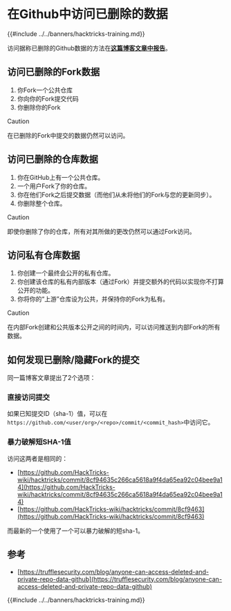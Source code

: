 # 在Github中访问已删除的数据

{{#include ../../banners/hacktricks-training.md}}

访问据称已删除的Github数据的方法在[**这篇博客文章中报告**](https://trufflesecurity.com/blog/anyone-can-access-deleted-and-private-repo-data-github)。

## 访问已删除的Fork数据

1. 你Fork一个公共仓库
2. 你向你的Fork提交代码
3. 你删除你的Fork

> [!CAUTION]
> 在已删除的Fork中提交的数据仍然可以访问。

## 访问已删除的仓库数据

1. 你在GitHub上有一个公共仓库。
2. 一个用户Fork了你的仓库。
3. 你在他们Fork之后提交数据（而他们从未将他们的Fork与您的更新同步）。
4. 你删除整个仓库。

> [!CAUTION]
> 即使你删除了你的仓库，所有对其所做的更改仍然可以通过Fork访问。

## 访问私有仓库数据

1. 你创建一个最终会公开的私有仓库。
2. 你创建该仓库的私有内部版本（通过Fork）并提交额外的代码以实现你不打算公开的功能。
3. 你将你的“上游”仓库设为公共，并保持你的Fork为私有。

> [!CAUTION]
> 在内部Fork创建和公共版本公开之间的时间内，可以访问推送到内部Fork的所有数据。

## 如何发现已删除/隐藏Fork的提交

同一篇博客文章提出了2个选项：

### 直接访问提交

如果已知提交ID（sha-1）值，可以在`https://github.com/<user/org>/<repo>/commit/<commit_hash>`中访问它。

### 暴力破解短SHA-1值

访问这两者是相同的：

- [https://github.com/HackTricks-wiki/hacktricks/commit/8cf94635c266ca5618a9f4da65ea92c04bee9a14](https://github.com/HackTricks-wiki/hacktricks/commit/8cf94635c266ca5618a9f4da65ea92c04bee9a14)
- [https://github.com/HackTricks-wiki/hacktricks/commit/8cf9463](https://github.com/HackTricks-wiki/hacktricks/commit/8cf9463)

而最新的一个使用了一个可以暴力破解的短sha-1。

## 参考

- [https://trufflesecurity.com/blog/anyone-can-access-deleted-and-private-repo-data-github](https://trufflesecurity.com/blog/anyone-can-access-deleted-and-private-repo-data-github)

{{#include ../../banners/hacktricks-training.md}}
